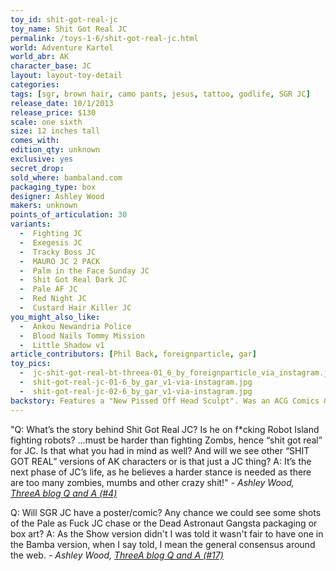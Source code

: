 ```yaml
---
toy_id: shit-got-real-jc
toy_name: Shit Got Real JC
permalink: /toys-1-6/shit-got-real-jc.html
world: Adventure Kartel
world_abr: AK
character_base: JC
layout: layout-toy-detail
categories:
tags: [sgr, brown hair, camo pants, jesus, tattoo, godlife, SGR JC]
release_date: 10/1/2013
release_price: $130
scale: one sixth
size: 12 inches tall
comes_with: 
edition_qty: unknown
exclusive: yes
secret_drop:
sold_where: bambaland.com
packaging_type: box
designer: Ashley Wood
makers: unknown
points_of_articulation: 30
variants: 
  -  Fighting JC
  -  Exegesis JC
  -  Tracky Boss JC
  -  MAURO JC 2 PACK
  -  Palm in the Face Sunday JC
  -  Shit Got Real Dark JC
  -  Pale AF JC
  -  Red Night JC
  -  Custard Hair Killer JC
you_might_also_like:
  -  Ankou Newandria Police
  -  Blood Nails Tommy Mission
  -  Little Shadow v1
article_contributors: [Phil Back, foreignparticle, gar]
toy_pics:
  -  jc-shit-got-real-bt-threea-01_6_by_foreignparticle_via_instagram.jpg
  -  shit-got-real-jc-01-6_by_gar_v1-via-instagram.jpg
  -  shit-got-real-jc-02-6_by_gar_v1-via-instagram.jpg
backstory: Features a "New Pissed Off Head Sculpt". Was an ACG Comics & Games Expo 2013 Exclusive and a Bambaland release. Has green camo pants.
---
```


"Q: What’s the story behind Shit Got Real JC? Is he on f*cking Robot Island fighting robots? ...must be harder than fighting Zombs, hence “shit got real” for JC. Is that what you had in mind as well? And will we see other “SHIT GOT REAL” versions of AK characters or is that just a JC thing?
A: It’s the next phase of JC’s life, as he believes a harder stance is needed as there are too many zombies, mumbs and other crazy shit!"
<cite>- Ashley Wood, <a href="http://worldof3alegion.forumotion.com/t287-qa-sessions-with-ashley-wood" target="_blank">ThreeA blog Q and A (#4)</a></cite>

Q: Will SGR JC have a poster/comic? Any chance we could see some shots of the Pale as Fuck JC chase or the Dead Astronaut Gangsta packaging or box art?
A: As the Show version didn't I was told it wasn't fair to have one in the Bamba version, when I say told, I mean the general consensus around the web.
<cite>- Ashley Wood, <a href="http://worldof3alegion.forumotion.com/t287-qa-sessions-with-ashley-wood" target="_blank">ThreeA blog Q and A (#17)</a></cite>